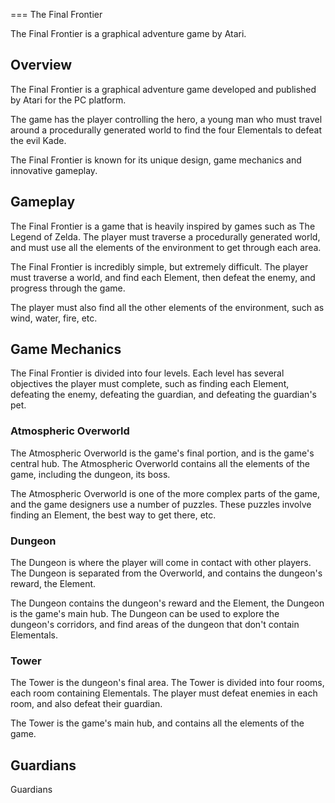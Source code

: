 
===
The Final Frontier

The Final Frontier is a graphical adventure game by Atari.

## Overview

The Final Frontier is a graphical adventure game developed and published by Atari for the PC platform.

The game has the player controlling the hero, a young man who must travel around a procedurally generated world to find the four Elementals to defeat the evil Kade.

The Final Frontier is known for its unique design, game mechanics and innovative gameplay.

## Gameplay

The Final Frontier is a game that is heavily inspired by games such as The Legend of Zelda. The player must traverse a procedurally generated world, and must use all the elements of the environment to get through each area.

The Final Frontier is incredibly simple, but extremely difficult. The player must traverse a world, and find each Element, then defeat the enemy, and progress through the game.

The player must also find all the other elements of the environment, such as wind, water, fire, etc.

## Game Mechanics

The Final Frontier is divided into four levels. Each level has several objectives the player must complete, such as finding each Element, defeating the enemy, defeating the guardian, and defeating the guardian's pet.

### Atmospheric Overworld

The Atmospheric Overworld is the game's final portion, and is the game's central hub. The Atmospheric Overworld contains all the elements of the game, including the dungeon, its boss.

The Atmospheric Overworld is one of the more complex parts of the game, and the game designers use a number of puzzles. These puzzles involve finding an Element, the best way to get there, etc.

### Dungeon

The Dungeon is where the player will come in contact with other players. The Dungeon is separated from the Overworld, and contains the dungeon's reward, the Element.

The Dungeon contains the dungeon's reward and the Element, the Dungeon is the game's main hub. The Dungeon can be used to explore the dungeon's corridors, and find areas of the dungeon that don't contain Elementals.

### Tower

The Tower is the dungeon's final area. The Tower is divided into four rooms, each room containing Elementals. The player must defeat enemies in each room, and also defeat their guardian.

The Tower is the game's main hub, and contains all the elements of the game.

## Guardians

Guardians
